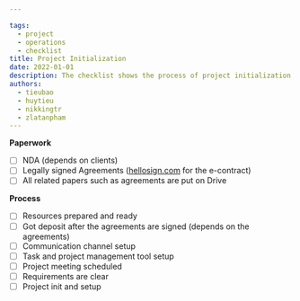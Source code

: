 ```yaml
---

tags: 
  - project
  - operations
  - checklist
title: Project Initialization
date: 2022-01-01
description: The checklist shows the process of project initialization 
authors:
  - tieubao
  - huytieu
  - nikkingtr
  - zlatanpham
---
```


**Paperwork**

- [ ]  NDA (depends on clients)
- [ ]  Legally signed Agreements ([hellosign.com](http://hellosign.com/) for the e-contract)
- [ ]  All related papers such as agreements are put on Drive

**Process**

- [ ]  Resources prepared and ready
- [ ]  Got deposit after the agreements are signed (depends on the agreements)
- [ ]  Communication channel setup
- [ ]  Task and project management tool setup
- [ ]  Project meeting scheduled
- [ ]  Requirements are clear
- [ ]  Project init and setup
